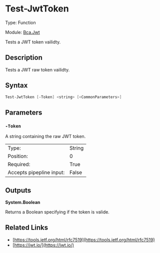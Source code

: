 # Test-JwtToken
Type: Function

Module: [Bca.Jwt](../ReadMe.md)

Tests a JWT token vailidty.
## Description
Tests a JWT raw token vailidty.
## Syntax
```powershell
Test-JwtToken [-Token] <string> [<CommonParameters>]
```
## Parameters
### `-Token`
A string containing the raw JWT token.

| | |
|:-|:-|
|Type:|String|
|Position:|0|
|Required:|True|
|Accepts pipepline input:|False|

## Outputs
**System.Boolean**

Returns a Boolean specifying if the token is valide.
## Related Links
- [https://tools.ietf.org/html/rfc7519](https://tools.ietf.org/html/rfc7519)
- [https://jwt.io/](https://jwt.io/)
